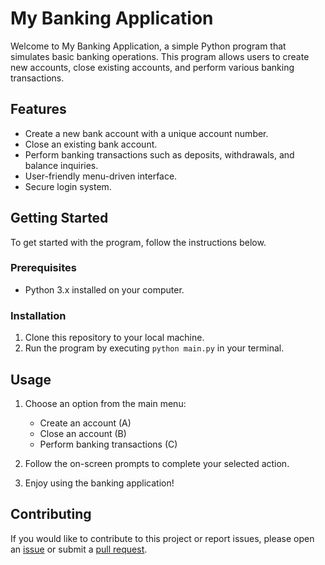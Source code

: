 # My Banking Application

Welcome to My Banking Application, a simple Python program that simulates basic banking operations. This program allows users to create new accounts, close existing accounts, and perform various banking transactions.

## Features

- Create a new bank account with a unique account number.
- Close an existing bank account.
- Perform banking transactions such as deposits, withdrawals, and balance inquiries.
- User-friendly menu-driven interface.
- Secure login system.

## Getting Started

To get started with the program, follow the instructions below.

### Prerequisites

- Python 3.x installed on your computer.

### Installation

1. Clone this repository to your local machine.
2. Run the program by executing `python main.py` in your terminal.

## Usage

1. Choose an option from the main menu:
   - Create an account (A)
   - Close an account (B)
   - Perform banking transactions (C)

2. Follow the on-screen prompts to complete your selected action.

3. Enjoy using the banking application!

## Contributing

If you would like to contribute to this project or report issues, please open an [issue](https://github.com/SubratKumar/Banking_Project/issues) or submit a [pull request](https://github.com/SubratKumar/Banking_Project/pulls).
